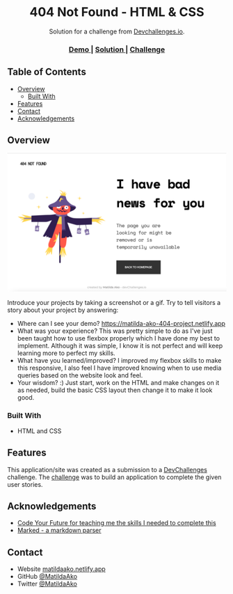 <!-- Please update value in the {}  -->

<h1 align="center">404 Not Found - HTML & CSS</h1>

<div align="center">
   Solution for a challenge from  <a href="http://devchallenges.io" target="_blank">Devchallenges.io</a>.
</div>

<div align="center">
  <h3>
    <a href="https://matilda-ako-404-project.netlify.app">
      Demo
    </a>
    <span> | </span>
    <a href="https://github.com/MatildaAko/404-not-found-master">
      Solution
    </a>
    <span> | </span>
    <a href="https://devchallenges.io/challenges/wBunSb7FPrIepJZAg0sY">
      Challenge
    </a>
  </h3>
</div>

<!-- TABLE OF CONTENTS -->

## Table of Contents

-   [Overview](#overview)
    -   [Built With](#built-with)
-   [Features](#features)
-   [Contact](#contact)
-   [Acknowledgements](#acknowledgements)

<!-- OVERVIEW -->

## Overview

![screenshot](./screenshot.png)

Introduce your projects by taking a screenshot or a gif. Try to tell visitors a story about your project by answering:

-   Where can I see your demo? https://matilda-ako-404-project.netlify.app
-   What was your experience? This was pretty simple to do as I've just been taught how to use flexbox properly which I have done my best to implement. Although it was simple, I know it is not perfect and will keep learning more to perfect my skills.
-   What have you learned/improved? I improved my flexbox skills to make this responsive, I also feel I have improved knowing when to use media queries based on the website look and feel.
-   Your wisdom? :) Just start, work on the HTML and make changes on it as needed, build the basic CSS layout then change it to make it look good.

### Built With

<!-- This section should list any major frameworks that you built your project using. Here are a few examples.-->

-   HTML and CSS

## Features

<!-- List the features of your application or follow the template. Don't share the figma file here :) -->

This application/site was created as a submission to a [DevChallenges](https://devchallenges.io/challenges) challenge. The [challenge](https://devchallenges.io/challenges/wBunSb7FPrIepJZAg0sY) was to build an application to complete the given user stories.

## Acknowledgements

<!-- This section should list any articles or add-ons/plugins that helps you to complete the project. This is optional but it will help you in the future. For exmpale -->

-   [Code Your Future for teaching me the skills I needed to complete this](https://codeyourfuture.io/)
-   [Marked - a markdown parser](https://github.com/chjj/marked)

## Contact

-   Website [matildaako.netlify.app](https://matildaako.netlify.app/)
-   GitHub [@MatildaAko](https://github.com/MatildaAko)
-   Twitter [@MatildaAko](https://twitter.com/MatildaAko)

